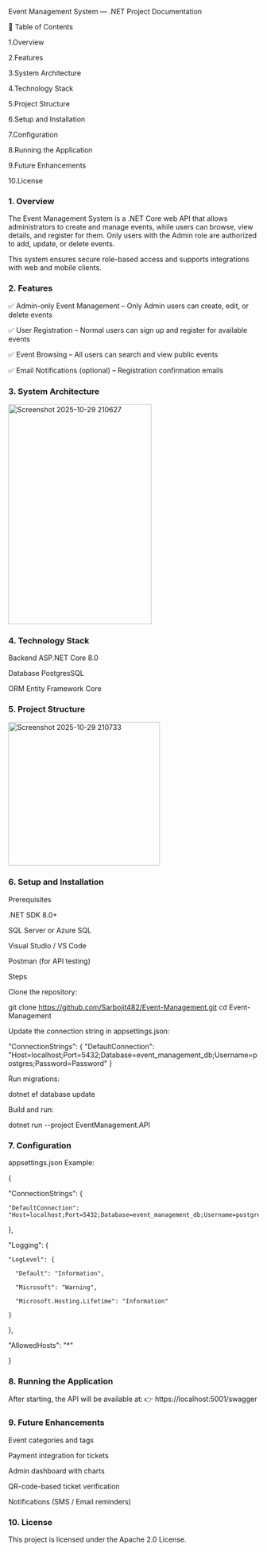 Event Management System — .NET Project Documentation

📘 Table of Contents

1.Overview

2.Features

3.System Architecture

4.Technology Stack

5.Project Structure

6.Setup and Installation

7.Configuration

8.Running the Application

9.Future Enhancements

10.License

### 1. Overview

The Event Management System is a .NET Core web API that allows administrators to create and manage events, while users can browse, view details, and register for them.
Only users with the Admin role are authorized to add, update, or delete events.

This system ensures secure role-based access and supports integrations with web and mobile clients.

### 2. Features

✅ Admin-only Event Management – Only Admin users can create, edit, or delete events

✅ User Registration – Normal users can sign up and register for available events

✅ Event Browsing – All users can search and view public events

✅ Email Notifications (optional) – Registration confirmation emails


### 3. System Architecture
   
<img width="288" height="443" alt="Screenshot 2025-10-29 210627" src="https://github.com/user-attachments/assets/89e34f41-af52-4b2f-9882-6c6f6f3c9072" />


### 4. Technology Stack
   
Backend	ASP.NET Core 8.0

Database	PostgresSQL 

ORM	Entity Framework Core

### 5. Project Structure
<img width="305" height="289" alt="Screenshot 2025-10-29 210733" src="https://github.com/user-attachments/assets/afc67971-9c2a-4b2e-9149-4027ffdc5beb" />

### 6. Setup and Installation
   
Prerequisites

.NET SDK 8.0+

SQL Server or Azure SQL

Visual Studio / VS Code

Postman (for API testing)

Steps

Clone the repository:

git clone https://github.com/Sarbojit482/Event-Management.git
cd Event-Management


Update the connection string in appsettings.json:

"ConnectionStrings": {
   "DefaultConnection": "Host=localhost;Port=5432;Database=event_management_db;Username=postgres;Password=Password"
}


Run migrations:

dotnet ef database update


Build and run:

dotnet run --project EventManagement.API

### 7. Configuration
appsettings.json Example:

{

  "ConnectionStrings": {
  
    "DefaultConnection": "Host=localhost;Port=5432;Database=event_management_db;Username=postgres;Password=Password"
    
  },
  
  "Logging": {
  
    "LogLevel": {
     
      "Default": "Information",
     
      "Microsoft": "Warning",
     
      "Microsoft.Hosting.Lifetime": "Information"
   
    }
 
 },
  
  "AllowedHosts": "*"

}


### 8. Running the Application

After starting, the API will be available at:
👉 https://localhost:5001/swagger


### 9. Future Enhancements

Event categories and tags

Payment integration for tickets

Admin dashboard with charts

QR-code-based ticket verification

Notifications (SMS / Email reminders)

### 10. License


This project is licensed under the Apache 2.0 License.



